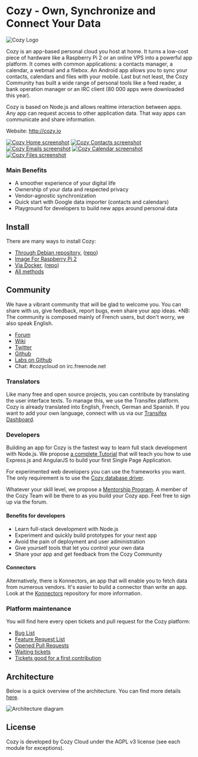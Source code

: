 # Cozy - Own, Synchronize and Connect Your Data

![Cozy Logo](https://raw.githubusercontent.com/cozy/cozy-setup/gh-pages/assets/images/happycloud.png)

Cozy is an app-based personal cloud you host at home. It turns a low-cost piece of hardware like a 
Raspberry Pi 2 or an online VPS into a powerful app platform. It comes with common applications: a contacts manager, a calendar, a webmail and a filebox. An Android app allows you to sync
your contacts, calendars and files with your mobile. Last but not least, the Cozy
Community has built a wide range of personal tools like a feed reader, a bank operation
manager or an IRC client (80 000 apps were downloaded this year).

Cozy is based on Node.js and allows realtime interaction between apps. Any app
can request access to other application data. That way apps can communicate
and share information.

Website: http://cozy.io

[![Cozy Home screenshot](https://cozy.io/assets/press/screenshots/home_th.png)](https://cozy.io/assets/press/screenshots/home.png)
[![Cozy Contacts screenshot](https://cozy.io/assets/press/screenshots/contacts_th.png)](https://cozy.io/assets/press/screenshots/contacts.png)
[![Cozy Emails screenshot](https://cozy.io/assets/press/screenshots/emails_th.png)](https://cozy.io/assets/press/screenshots/emails.png)
[![Cozy Calendar screenshot](https://cozy.io/assets/press/screenshots/calendar_th.png)](https://cozy.io/assets/press/screenshots/calendar.png)
[![Cozy Files screenshot](https://cozy.io/assets/press/screenshots/files_th.png)](https://cozy.io/assets/press/screenshots/files.png)

### Main Benefits

* A smoother experience of your digital life
* Ownership of your data and respected privacy
* Vendor-agnostic synchronization
* Quick start with Google data importer (contacts and calendars)
* Playground for developers to build new apps around personal data


## Install

There are many ways to install Cozy:

* [Through Debian repository](https://cozy.io/en/host/install/install-on-debian.html), ([repo](https://github.com/cozy/cozy-debian))
* [Image For Raspberry Pi 2](https://cozy.io/en/host/install/install-on-raspberry.html)
* [Via Docker](https://cozy.io/en/host/install/install-on-docker.html), ([repo](https://github.com/cozy-labs/cozy-docker))
* [All methods](https://cozy.io/en/)


## Community

We have a vibrant community that will be glad to welcome you. You can share
with us, give feedback, report bugs, even share your app ideas. 
*NB: The community is composed mainly of French users, but don't worry, we also speak English.


* [Forum](https://forum.cozy.io)
* [Wiki](https://github.com/cozy/cozy-setup/wiki)
* [Twitter](https://twitter.com/mycozycloud)
* [Github](https://github.com/cozy)
* [Labs on Github](https://github.com/cozy-labs)
* Chat: #cozycloud on irc.freenode.net


### Translators

Like many free and open source projects, you can contribute by translating 
the user interface texts. To manage this, we use the Transifex platform. Cozy
is already translated into English, French, German and Spanish. If you want to
add your own language, connect with us via our [Transifex
Dashboard](https://www.transifex.com/organization/cozy).


### Developers

Building an app for Cozy is the fastest way to learn full stack development
with Node.js. We propose [a complete
Tutorial](http://cozy.io/en/hack/getting-started/) that will teach you how to
use Express.js and AngularJS to build your first Single Page Application.

For experimented web developers you can use the frameworks you want. The only
requirement is to use the [Cozy database driver](https://github.com/cozy/cozydb).

Whatever your skill level, we propose a [Mentorship Program](https://forum.cozy.io/t/mentorship-program/529). 
A member of the Cozy Team will be there to as you build your Cozy app. Feel free to sign up via the forum.


#### Benefits for developers

* Learn full-stack development with Node.js
* Experiment and quickly build prototypes for your next app
* Avoid the pain of deployment and user administration
* Give yourself tools that let you control your own data
* Share your app and get feedback from the Cozy Community


#### Connectors

Alternatively, there is Konnectors, an app that will enable you to fetch data from numerous vendors. 
It's easier to build a connector than write an app. Look at the
[Konnectors](https://github.com/cozy-labs/konnectors) repository for more
information.


### Platform maintenance

You will find here every open tickets and pull request for the Cozy platform:

* [Bug List](https://github.com/issues?q=is%3Aopen+is%3Aissue+user%3Acozy+label%3Abug+-repo%3Acozy%2Ftodos+-repo%3Acozy%2Fnotes+-repo%3Acozy%2Fcozy-editor+)
* [Feature Request List](https://github.com/issues?q=is%3Aopen+is%3Aissue+user%3Acozy+label%3Aenhancement+-repo%3Acozy%2Ftodos+-repo%3Acozy%2Fnotes+-repo%3Acozy%2Fcozy-editor+)
* [Opened Pull Requests](https://github.com/pulls?user=cozy)
* [Waiting tickets](https://github.com/issues?q=is%3Aopen+is%3Aissue+user%3Acozy+no%3Alabel+-repo%3Acozy%2Fcozy-guidelines)
* [Tickets good for a first contribution](https://github.com/issues?utf8=%E2%9C%93&q=is%3Aopen+is%3Aissue+user%3Acozy+label%3A%22Good+For+First+Contribution%22+-repo%3Acozy%2Ftodos+-repo%3Acozy%2Fnotes+-repo%3Acozy%2Fcozy-editor+)


## Architecture

Below is a quick overview of the architecture. You can find more details 
[here](https://cozy.io/en/hack/getting-started/architecture-overview.html).

![Architecture diagram](https://cozy.io/assets/images/architecture-overview.svg)


## License

Cozy is developed by Cozy Cloud under the AGPL v3 license (see each module for
exceptions).

